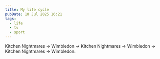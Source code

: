 ```yaml
---
title: My life cycle
pubDate: 10 Jul 2025 16:21
tags:
  - life
  - tv
  - sport
---
```

Kitchen Nightmares &rarr; Wimbledon &rarr; Kitchen Nightmares &rarr; Wimbledon &rarr; Kitchen Nightmares &rarr; Wimbledon.